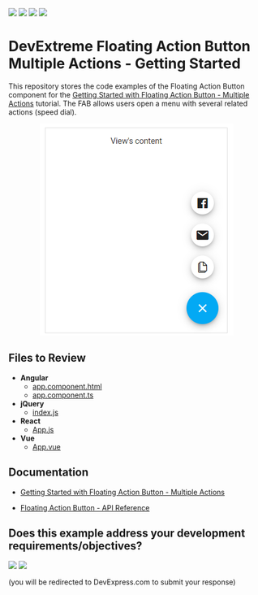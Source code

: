 <!-- default badges list -->
![](https://img.shields.io/endpoint?url=https://codecentral.devexpress.com/api/v1/VersionRange/339028518/20.2.3%2B)
[![](https://img.shields.io/badge/Open_in_DevExpress_Support_Center-FF7200?style=flat-square&logo=DevExpress&logoColor=white)](https://supportcenter.devexpress.com/ticket/details/T973642)
[![](https://img.shields.io/badge/📖_How_to_use_DevExpress_Examples-e9f6fc?style=flat-square)](https://docs.devexpress.com/GeneralInformation/403183)
[![](https://img.shields.io/badge/💬_Leave_Feedback-feecdd?style=flat-square)](#does-this-example-address-your-development-requirementsobjectives)
<!-- default badges end -->
# DevExtreme Floating Action Button Multiple Actions - Getting Started 

This repository stores the code examples of the Floating Action Button component for the [Getting Started with Floating Action Button - Multiple Actions](https://js.devexpress.com/Documentation/Guide/UI_Components/Floating_Action_Button/Getting_Started_with_Floating_Action_Button/#Multiple_Actions_Speed_Dial) tutorial. The FAB allows users open a menu with several related actions (speed dial).

<div align="center"><img src="./actionbutton_speeddial.png" /></div>

## Files to Review

- **Angular**
    - [app.component.html](angular/src/app/app.component.html)
    - [app.component.ts](angular/src/app/app.component.ts)
- **jQuery**
    - [index.js](jquery/index.js)
- **React**
    - [App.js](react/src/App.js)
- **Vue**
    - [App.vue](vue/src/App.vue)

## Documentation

- [Getting Started with Floating Action Button - Multiple Actions](https://js.devexpress.com/Documentation/Guide/UI_Components/Floating_Action_Button/Getting_Started_with_Floating_Action_Button/#Multiple_Actions_Speed_Dial)

- [Floating Action Button - API Reference](https://js.devexpress.com/Documentation/ApiReference/UI_Components/dxSpeedDialAction/)

<!-- feedback -->
## Does this example address your development requirements/objectives?

[<img src="https://www.devexpress.com/support/examples/i/yes-button.svg"/>](https://www.devexpress.com/support/examples/survey.xml?utm_source=github&utm_campaign=getting-started-with-devextreme-floating-action-button-speed-dial&~~~was_helpful=yes) [<img src="https://www.devexpress.com/support/examples/i/no-button.svg"/>](https://www.devexpress.com/support/examples/survey.xml?utm_source=github&utm_campaign=getting-started-with-devextreme-floating-action-button-speed-dial&~~~was_helpful=no)

(you will be redirected to DevExpress.com to submit your response)
<!-- feedback end -->
